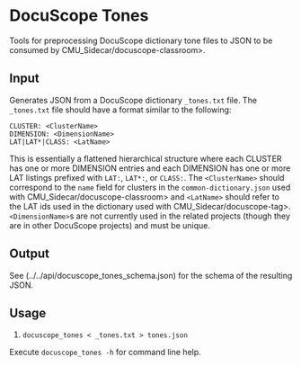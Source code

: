 # DocuScope Tones

Tools for preprocessing DocuScope dictionary tone files to JSON to be consumed by CMU_Sidecar/docuscope-classroom>.

## Input

Generates JSON from a DocuScope dictionary `_tones.txt` file.
The `_tones.txt` file should have a format similar to the following:

```
CLUSTER: <ClusterName>
DIMENSION: <DimensionName>
LAT|LAT*|CLASS: <LatName>
```

This is essentially a flattened hierarchical structure where each CLUSTER
has one or more DIMENSION entries and each DIMENSION has one or more LAT listings
prefixed with `LAT:`, `LAT*:`, or `CLASS:`.
The `<ClusterName>` should correspond to the `name` field for clusters in the `common-dictionary.json`
used with CMU_Sidecar/docuscope-classroom> and `<LatName>` should refer to the LAT ids used
in the dictionary used with CMU_Sidecar/docuscope-tag>.  `<DimensionName>`s are not currently used
in the related projects (though they are in other DocuScope projects) and must be unique.

## Output
See (../../api/docuscope_tones_schema.json) for the schema of the resulting JSON.

## Usage
1. `docuscope_tones < _tones.txt > tones.json`

Execute `docuscope_tones -h` for command line help.
